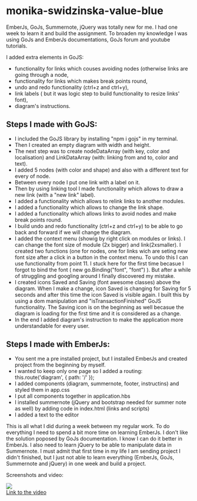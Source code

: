 # monika-swidzinska-value-blue

EmberJs, GoJs, Summernote, jQuery was totally new for me. I had one week to learn it and build the assignment. To broaden my knowledge I was using GoJs and EmberJs documentations, GoJs forum and youtube tutorials.

I added extra elements in GoJS:

- functionality for links which couses avoiding nodes (otherwise links are going through a node,
- functionality for links which makes break points round,
- undo and redo functionality (ctrl+z and ctrl+y),
- link labels ( but it was logic step to build functionality to resize links' font),
- diagram's instructions.

## Steps I made with GoJS:

- I included the GoJS library by installing "npm i gojs" in my terminal.
- Then I created an empty diagram with width and height.
- The next step was to create nodeDataArray (with key, color and localisation) and LinkDataArray (with: linking from and to, color and text).
- I added 5 nodes (with color and shape) and also with a different text for every of node.
- Between every node I put one link with a label on it.
- Then by using linking tool I made functionality which allows to draw a new link (with a "new link" label).
- I added a functionality which allows to relink links to another modules.
- I added a functionality which allows to change the link shape.
- I added a functionality which allows links to avoid nodes and make break points round.
- I build undo and redo functionality (ctrl+z and ctrl+y) to be able to go back and forward if we will change the diagram.
- I added the context menu (showig by right click on modules or links). I can change the font size of module (2x bigger) and link(2xsmaller). I created two functions (one for nodes, one for links wich are seting new font size after a click in a button in the context menu. To undo this I can use functionality from point 11.
  I stuck here for the first time becasue I forgot to bind the font ( new go.Binding("font", "font") ). But after a while of struggling and googling around I finally discovered my mistake.
- I created icons Saved and Saving (font awesome classes) above the diagram. When I make a change, icon Saved is changing for Saving for 5 seconds and after this time the icon Saved is visible again. I built this by using a dom manipulation and "isTransactionFinished" GoJS functionality. The Saving icon is on the beginning as well becasue the diagram is loading for the first time and it is considered as a change.
- In the end I added diagram's instruction to make the application more understandable for every user.

## Steps I made with EmberJs:

- You sent me a pre installed project, but I installed EmberJs and created project from the beginning by myself.
- I wanted to keep only one page so I added a routing: this.route('diagram', { path: '/' });
- I added components (diagram, summernote, footer, instructins) and styled them in app.css
- I put all components together in application.hbs
- I installed summernote (jQuery and bootstrap needed for summer note as well) by adding code in index.html (links and scripts)
- I added a text to the editor

This is all what I did during a week between my regular work. To do everything I need to spend a bit more time on learning EmberJs. I don't like the <script></script> solution poposed by GoJs documentation. I know I can do it better in EmberJs. I also need to learn jQuery to be able to manipulate data in Summernote. I must admit that first time in my life I am sending project I didn't finished, but I just not able to learn everything (EmberJs, GoJs, Summernote and jQuery) in one week and build a project.

Screenshots and video:

<div>
<img src="https://res.cloudinary.com/mokaweb/image/upload/v1602766501/ValueBlue/project.png" />
</div>

<div>
<a href="https://youtu.be/GI_m390kFXA">Link to the video</a>
</div>